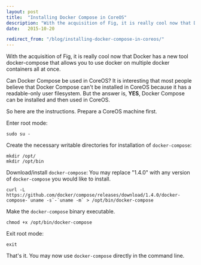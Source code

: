 ```yaml
---
layout: post
title:  "Installing Docker Compose in CoreOS"
description: "With the acquisition of Fig, it is really cool now that Docker has a new tool docker-compose that allows you to use docker on multiple docker containers all at once."
date:   2015-10-20

redirect_from: "/blog/installing-docker-compose-in-coreos/"
---
```


<p class="intro"><span class="dropcap">W</span>ith the acquisition of Fig, it is really cool now that Docker has a new tool docker-compose that allows you to use docker on multiple docker containers all at once.</p>

Can Docker Compose be used in CoreOS?
It is interesting that most people believe that Docker Compose can't be installed in CoreOS because it has a readable-only user filesystem.
But the answer is, **YES**, Docker Compose can be installed and then used in CoreOS.

So here are the instructions.
Prepare a CoreOS machine first.

Enter root mode:

    sudo su -

Create the necessary writable directories for installation of `docker-compose`:

    mkdir /opt/
    mkdir /opt/bin

Download/install `docker-compose`:
You may replace "1.4.0" with any version of `docker-compose` you would like to install.

    curl -L https://github.com/docker/compose/releases/download/1.4.0/docker-compose-`uname -s`-`uname -m` > /opt/bin/docker-compose

Make the `docker-compose` binary executable.

    chmod +x /opt/bin/docker-compose

Exit root mode:

    exit

That's it. You may now use `docker-compose` directly in the command line.